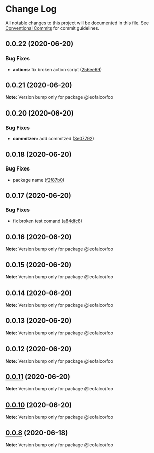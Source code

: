 # Change Log

All notable changes to this project will be documented in this file.
See [Conventional Commits](https://conventionalcommits.org) for commit guidelines.

## 0.0.22 (2020-06-20)


### Bug Fixes

* **actions:** fix broken action script ([256ee69](https://github.com/leoFalco/foo/commit/256ee69eacd2570bb21844d2938e2cf122dbd211))





## 0.0.21 (2020-06-20)

**Note:** Version bump only for package @leofalco/foo





## 0.0.20 (2020-06-20)


### Bug Fixes

* **commitzen:** add commitzed ([3e07792](https://github.com/leoFalco/foo/commit/3e07792499b993bdaa874e43738689ce8cbd9af6))





## 0.0.18 (2020-06-20)


### Bug Fixes

* package name ([f2f87b0](https://github.com/leoFalco/foo/commit/f2f87b0a0db90df30739206087d4f61abd94651b))





## 0.0.17 (2020-06-20)


### Bug Fixes

* fix broken test comand ([a84dfc8](https://github.com/leoFalco/foo/commit/a84dfc8aab1ee26a89274a5a76ea72096b49c72c))





## 0.0.16 (2020-06-20)

**Note:** Version bump only for package @leofalco/foo





## 0.0.15 (2020-06-20)

**Note:** Version bump only for package @leofalco/foo





## 0.0.14 (2020-06-20)

**Note:** Version bump only for package @leofalco/foo





## 0.0.13 (2020-06-20)

**Note:** Version bump only for package @leofalco/foo





## 0.0.12 (2020-06-20)

**Note:** Version bump only for package @leofalco/foo





## [0.0.11](https://github.com/leoFalco/foo/compare/v0.0.10...v0.0.11) (2020-06-20)

**Note:** Version bump only for package @leofalco/foo





## [0.0.10](https://github.com/leoFalco/foo/compare/v0.0.9...v0.0.10) (2020-06-20)

**Note:** Version bump only for package @leofalco/foo





## [0.0.8](https://github.com/leoFalco/foo/compare/v0.0.7...v0.0.8) (2020-06-18)

**Note:** Version bump only for package @leofalco/foo
